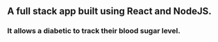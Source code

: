 ## A full stack app built using React and NodeJS.

### It allows a diabetic to track their blood sugar level.

